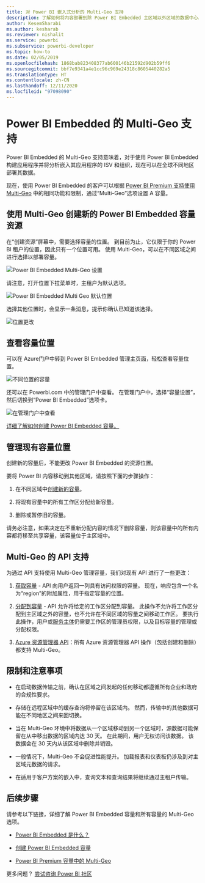 ```yaml
---
title: 对 Power BI 嵌入式分析的 Multi-Geo 支持
description: 了解如何将内容部署到除 Power BI Embedded 主区域以外区域的数据中心。
author: KesemSharabi
ms.author: kesharab
ms.reviewer: nishalit
ms.service: powerbi
ms.subservice: powerbi-developer
ms.topic: how-to
ms.date: 02/05/2019
ms.openlocfilehash: 1868bab823408377ab600146b21592d902b59ff6
ms.sourcegitcommit: bbf7e9341a4e1cc96c969e24318c8605440282a5
ms.translationtype: HT
ms.contentlocale: zh-CN
ms.lasthandoff: 12/11/2020
ms.locfileid: "97098090"
---
```

# <a name="multi-geo-support-for-power-bi-embedded"></a>Power BI Embedded 的 Multi-Geo 支持

Power BI Embedded 的 Multi-Geo 支持意味着，对于使用 Power BI Embedded 构建应用程序并将分析嵌入其应用程序的 ISV 和组织，现在可以在全球不同地区部署其数据。

现在，使用 Power BI Embedded 的客户可以根据 [Power BI Premium 支持使用 Multi-Geo](../../admin/service-admin-premium-Multi-Geo.md) 中的相同功能和限制，通过“Multi-Geo”选项设置 A 容量。

## <a name="creating-new-power-bi-embedded-capacity-resource-with-multi-geo"></a>使用 Multi-Geo 创建新的 Power BI Embedded 容量资源

在“创建资源”屏幕中，需要选择容量的位置。 到目前为止，它仅限于你的 Power BI 租户的位置，因此只有一个位置可用。 使用 Multi-Geo，可以在不同区域之间进行选择以部署容量。

![Power BI Embedded Multi-Geo 设置](media/embedded-multi-geo/pbie-multi-geo-setup.png)

请注意，打开位置下拉菜单时，主租户为默认选项。
  
![Power BI Embedded Multi Geo 默认位置](media/embedded-multi-geo/pbie-multi-geo-default-location.png)

选择其他位置时，会显示一条消息，提示你确认已知道该选择。

![位置更改](media/embedded-multi-geo/pbie-multi-geo-location-change.png)

## <a name="view-capacity-location"></a>查看容量位置

可以在 Azure门户中转到 Power BI Embedded 管理主页面，轻松查看容量位置。

![不同位置的容量](media/embedded-multi-geo/pbie-multi-geo-location-different.png)

还可以在 Powerbi.com 中的管理门户中查看。 在管理门户中，选择“容量设置”，然后切换到“Power BI Embedded”选项卡。

![在管理门户中查看](media/embedded-multi-geo/pbie-multi-geo-admin-portal.png)

[详细了解如何创建 Power BI Embedded 容量。](azure-pbie-create-capacity.md)

## <a name="manage-existing-capacities-location"></a>管理现有容量位置

创建新的容量后，不能更改 Power BI Embedded 的资源位置。

要将 Power BI 内容移动到其他区域，请按照下面的步骤操作：

1. 在不同区域中[创建新的容量](azure-pbie-create-capacity.md)。

2. 将现有容量中的所有工作区分配给新容量。

3. 删除或暂停旧的容量。

请务必注意，如果决定在不重新分配内容的情况下删除容量，则该容量中的所有内容都将移至共享容量，该容量位于主区域中。

## <a name="api-support-for-multi-geo"></a>Multi-Geo 的 API 支持

为通过 API 支持使用 Multi-Geo 管理容量，我们对现有 API 进行了一些更改：

1. [获取容量](/rest/api/power-bi/capacities/getcapacities) - API 向用户返回一列具有访问权限的容量。 现在，响应包含一个名为“region”的附加属性，用于指定容量的位置。

2. [分配到容量](/rest/api/power-bi/capacities) - API 允许将给定的工作区分配到容量。 此操作不允许将工作区分配到主区域之外的容量，也不允许在不同区域的容量之间移动工作区。 要执行此操作，用户或[服务主体](embed-service-principal.md)仍需要工作区的管理员权限，以及目标容量的管理或分配权限。

3. [Azure 资源管理器 API](/rest/api/power-bi-embedded/capacities)：所有 Azure 资源管理器 API 操作（包括创建和删除）都支持 Multi-Geo。

## <a name="limitations-and-considerations"></a>限制和注意事项

* 在启动数据传输之前，确认在区域之间发起的任何移动都遵循所有企业和政府的合规性要求。

* 存储在远程区域中的缓存查询将停留在该区域内。 然而，传输中的其他数据可能在不同地区之间来回切换。

* 当在 Multi-Geo 环境中将数据从一个区域移动到另一个区域时，源数据可能保留在从中移出数据的区域内达 30 天。 在此期间，用户无权访问该数据。 该数据会在 30 天内从该区域中删除并销毁。

* 一般情况下，Multi-Geo 不会促进性能提升。 加载报表和仪表板仍涉及到对主区域元数据的请求。

* 在适用于客户方案的嵌入中，查询文本和查询结果将继续通过主租户传输。

## <a name="next-steps"></a>后续步骤

请参考以下链接，详细了解 Power BI Embedded 容量和所有容量的 Multi-Geo 选项。

* [Power BI Embedded 是什么？](azure-pbie-what-is-power-bi-embedded.md)

* [创建 Power BI Embedded 容量](azure-pbie-create-capacity.md)

* [Power BI Premium 容量中的 Multi-Geo](../../admin/service-admin-premium-multi-geo.md)

更多问题？ [尝试咨询 Power BI 社区](https://community.powerbi.com/)